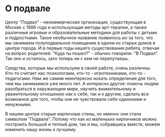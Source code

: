 # О подвале

Центр "Подвал" - некоммерческая организация, существующая в Москве с 1986 года и использующая методы арт-терапии, а также различные игровые и образовательные методики для работы с детьми и подростками. Такое необычное название появилось из-за того, что мы занимаем полуподвальное помещение в одном из старых домов в центре города. И в первые годы нашего существования ребята, отвечая на вопрос родителей: "Куда ты пошел?" - обычно говорили: "В Подвал". Так оно и осталось, зато теперь ни с кем не перепутаешь. 
 
Средства, которые мы используем в своей работе, очень различны. Кто-то считает нас психологами, кто-то - игротехниками, кто-то - педагогами. Нам же самим неинтересно искать определения для того, чем мы занимаемся уже много лет. А интересно другое: помочь людям разобраться в окружающем мире, научить внимательному и уважительному отношению как к себе, так и к другим, сделать все возможное для того, чтобы они не чувствовали себя одинокими и ненужными.

В нашем центре старые кирпичные стены, но именно они стали символом "Подвала". Потому что как из маленьких кирпичиков можно построить большой и теплый дом, так и мы, собравшись вместе, можем изменить нашу жизнь к лучшему.

